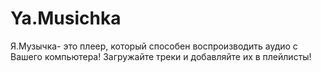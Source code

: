 # Ya.Musichka
Я.Музычка-  это плеер, который способен воспроизводить аудио с Вашего компьютера! Загружайте треки и добавляйте их в плейлисты!
